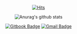 
 <div align=center>
  
  <!-- Hit -->
  [![Hits](https://hits.seeyoufarm.com/api/count/incr/badge.svg?url=https%3A%2F%2Fgithub.com%2FkevinGwon%2Fhit-counter&count_bg=%2379C83D&title_bg=%23555555&icon=counter-strike.svg&icon_color=%23E7E7E7&title=hits&edge_flat=false)](https://hits.seeyoufarm.com)
  
  <!-- Stats -->
  ![Anurag's github stats](https://github-readme-stats.vercel.app/api?username=kevinGwon&hide=contribs,prs)
  
  <!-- info -->
  [![Gitbook Badge](https://img.shields.io/badge/-Blog-%23181717?style=flat-round&logo=Github&logoColor=white)](https://developergwon.gitbook.io/blog/)
  [![Gmail Badge](https://img.shields.io/badge/Gmail-d14836?style=flat-round&logo=Gmail&logoColor=white&link=mailto:developerGwon@gmail.com)](mailto:developerGwon@gmail.com)
  
</div>

<!--
**kevinGwon/kevinGwon** is a ✨ _special_ ✨ repository because its `README.md` (this file) appears on your GitHub profile.

Here are some ideas to get you started:

- 🔭 I’m currently working on ...
- 🌱 I’m currently learning ...
- 👯 I’m looking to collaborate on ...
- 🤔 I’m looking for help with ...
- 💬 Ask me about ...
- 📫 How to reach me: ...
- 😄 Pronouns: ...
- ⚡ Fun fact: ...
-->
